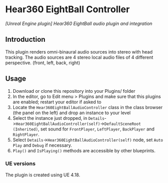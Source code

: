 # Hear360 EightBall Controller

*[Unreal Engine plugin] Hear360 EightBall audio plugin and integration*

## Introduction

This plugin renders omni-binaural audio sources into stereo with head tracking. The audio sources are 4 stereo local audio files of 4 different perspective. (front, left, back, right)

## Usage

1. Download or clone this repository into your Plugins/ folder
1. In the editor, go to Edit menu > Plugins and make sure that this plugins are enabled; restart your editor if asked to
1. Locate the `Hear360EightBallAudioController` class in the class browser (the panel on the left) and drop an instance to your level
1. Select the instance just dropped, in `Details`->`Hear360EightBallAudioController(self)`->`DefaultSceneRoot (Inherited)`, set sound for `FrontPlayer`, `LeftPlayer`, `BackPlayer` and `RightPlayer`.
1. Select `Details`->`Hear360EightBallAudioController(self)` node, set `Auto Play` and `Debug` if necessary.
1. `Play()` and `IsPlaying()` methods are accessible by other blueprints.

### UE versions

The plugin is created using UE 4.18.
